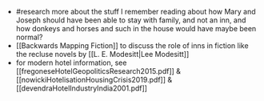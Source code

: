 * #research more about the stuff I remember reading about how Mary and Joseph should have been able to stay with family, and not an inn, and how donkeys and horses and such in the house would have maybe been normal?
* [[Backwards Mapping Fiction]] to discuss the role of inns in fiction like the recluse novels by [[L. E. Modesitt|Lee Modesitt]]
* for modern hotel information, see [[fregoneseHotelGeopoliticsResearch2015.pdf]] & [[nowickiHotelisationHousingCrisis2019.pdf]] & [[devendraHotelIndustryIndia2001.pdf]]